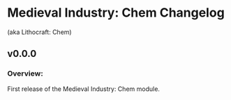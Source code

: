 # Medieval Industry: Chem Changelog
(aka Lithocraft: Chem)

## v0.0.0
### Overview:
First release of the Medieval Industry: Chem module. 